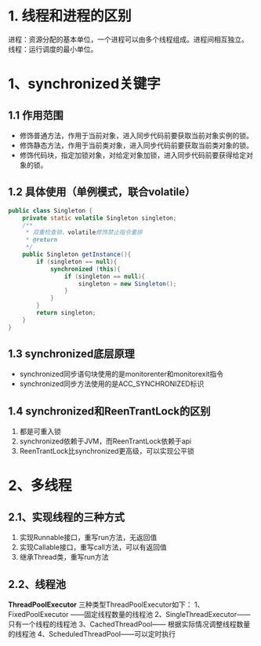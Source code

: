 # 1. 线程和进程的区别

进程：资源分配的基本单位，一个进程可以由多个线程组成。进程间相互独立。
线程：运行调度的最小单位。

# 1、synchronized关键字
## 1.1 作用范围

 - 修饰普通方法，作用于当前对象，进入同步代码前要获取当前对象实例的锁。
 - 修饰静态方法，作用于当前类对象，进入同步代码前要获取当前类对象的锁。
 - 修饰代码块，指定加锁对象，对给定对象加锁，进入同步代码前要获得给定对象的锁。

## 1.2 具体使用（单例模式，联合volatile）
```java
public class Singleton {
    private static volatile Singleton singleton;
    /**
     * 双重检查锁，volatile修饰禁止指令重排
     * @return
     */
    public Singleton getInstance(){
        if (singleton == null){
            synchronized (this){
                if (singleton == null){
                    singleton = new Singleton();
                }
            }
        }
        return singleton;
    }
}
```
## 1.3 synchronized底层原理

 - synchronized同步语句块使用的是monitorenter和monitorexit指令
 - synchronized同步方法使用的是ACC_SYNCHRONIZED标识

## 1.4 synchronized和ReenTrantLock的区别

 1. 都是可重入锁
 2. synchronized依赖于JVM，而ReenTrantLock依赖于api
 3. ReenTrantLock比synchronized更高级，可以实现公平锁

# 2、多线程
## 2.1、实现线程的三种方式

 1. 实现Runnable接口，重写run方法，无返回值
 2. 实现Callable接口，重写call方法，可以有返回值
 3. 继承Thread类，重写run方法

 ## 2.2、线程池
 **ThreadPoolExecutor**
 三种类型ThreadPoolExecutor如下：
 1、FixedPoolExecutor ——固定线程数量的线程池
 2、SingleThreadExecutor—— 只有一个线程的线程池
 3、CachedThreadPool—— 根据实际情况调整线程数量的线程池
 4、ScheduledThreadPool——可以定时执行

 
